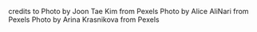 credits to 
Photo by Joon Tae Kim from Pexels
Photo by Alice AliNari from Pexels
Photo by Arina Krasnikova from Pexels